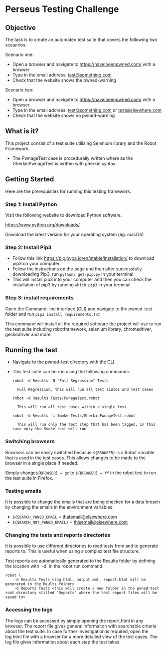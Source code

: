 # Perseus Testing Challenge 

## Objective

The task is to create an automated test suite that covers the following two sceanrios:

Scenario one: 
* Open a browser and navigate to https://haveibeenpwned.com/ with a browser
* Type in the email address: test@something.com
* Check that the website shows the pwned-warning

Scenario two: 
* Open a browser and navigate to https://haveibeenpwned.com/ with a browser
* Type in the email address: test@something.com or test@elsewhere.com
* Check that the website shows no pwned-warning


## What is it?
This project consist of a test suite utilizing Selenium library and the Robot Framework.

* The PwnageTest case is procedurally written where as the GherkinPwnageTest is written with gherkin syntax.

## Getting Started 
Here are the prerequisites for running this testing framework.

### Step 1: Install Python 
Visit the following website to download Python software.

https://www.python.org/downloads/

Download the latest version for your operating system (eg: macOS)

### Step 2: Install Pip3
* Follow this link https://pip.pypa.io/en/stable/installation/ to download pip3 on your computer
* Follow the instructions on the page and then after successfully downloading Pip3, run `python3 get-pip.py` in your terminal
* This will install pip3 into your computer and then you can check the installation of pip3 by running `which pip3` in your terminal.

### Step 3: install requirements 
Open the Command-line interface (CLI) and navigate to the pwned-test folder and run `pip3 install requirements.txt`

This command will install all the required software the project will use to run the test suite including robotframework, selenium library, chromedriver, geckodriver and more.  
 


## Running the test
* Navigate to the pwned-test directory with the CLI.
* This test suite can be run using the following commands:

    `robot -d Results -N "Full Regression" Tests` 

        Full Regression, this will run all test siutes and test cases
    
    `robot -d Results Tests/PwnageTest.robot` 

        This will run all test cases within a single test

    `robot -d Results -i Smoke Tests/GherkinPwnageTest.robot` 

        This will run only the test step that has been tagged, in this case only the Smoke test will run



### Switching browsers
Browsers can be easily switched becasue `${BROWSER}` is a Robot variable that is used in the test cases. This allows changes to be made to the browser in a single place if needed.

Simply change`${BROWSER} = gc` to `${BROWSER} = ff` in the robot test to run the test suite in Firefox.


### Testing emails
It is possible to change the emails that are being checked for a data breach by changing the emails in the environment variables:

* `${SEARCH_PWNED_EMAIL` = thatemail@elsewhere.com
* `${SEARCH_NOT_PWNED_EMAIL}` = thisemail@elsewhere.com


### Changing the tests and reports directories
It is possible to use different directories to read tests from and to generate reports to. This is useful when using a complex test file structure. 

Test reports are automatically generated to the Results folder by defining the location with '-d' in the robot run command:
    
    robot \
        -d Results Tests <log.html, output.xml, report.html will be generated in the Reults folder>
        -d Reports Tests <this will create a new folder in the pwned-test root directory stitled 'Reports' where the test report files will be saved to> 
        

### Accessing the logs
The logs can be accessed by simply opening the report.html in any browser. The report file gives general informaiton with searchable criteria about the test suite. In case further investigation is required, open the log.html file with a browser for a more detailed view of the test cases. The log file gives information about each step the test takes. 


